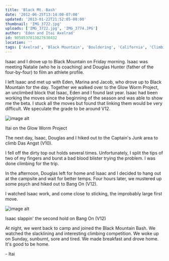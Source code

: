 ```yaml
---
title: 'Black Mt. Bash'
date: '2012-06-25T13:14:00-07:00'
updated: '2013-01-22T21:52:05-08:00'
thumbnail: 'IMG_3722.jpg'
uploads: ['IMG_3722.jpg', 'IMG_3774.JPG']
author: 'Eden and Itai Axelrad'
id: 9058537813027630432
location: ''
tags: ['Axelrad', 'Black Mountain', 'Bouldering', 'California', 'Climbing', 'Eden', 'Itai']
---
```


Isaac and I drove up to Black Mountain on Friday morning. Isaac was meeting Natalie (who he is coaching) and Douglas Hunter (father of the four-by-four) to film an athlete profile.

I left Isaac and met up with Eden, Marina and Jacob, who drove up to Black Mountain for the day. Together we walked over to the Glow Worm Project, an unclimbed block that Isaac, Eden and I found last year. Isaac had been working the moves since the beginning of the season and was able to show me the beta. I stuck all the moves but found that linking them would be very difficult. We speculate the grade to be around V12.

![image alt](uploads/IMG_3722.jpg)

Itai on the Glow Worm Project

The next day, Isaac, Douglas and I hiked out to the Captain's Junk area to climb Das Angst (V10).

I fell off the dirty top out holds several times. Unfortunately, I split the tips of two of my fingers and burst a bad blood blister trying the problem. I was done climbing for the trip.

In the afternoon, Douglas left for home and Isaac and I decided to hang out at the campsite and wait for better temps. Four hours later, we mustered up some psych and hiked out to Bang On (V12).

I watched Isaac work, and come close to sticking, the improbably large first move.

![image alt](uploads/IMG_3774.JPG)

Isaac slappin' the second hold on Bang On (V12)

At night, we went back to camp and joined the Black Mountain Bash.
We watched the slacklining and interesting climbing competition. We woke up on Sunday, sunburnt, sore and tired. We made breakfast and drove home. It's good to be home.

\- Itai
